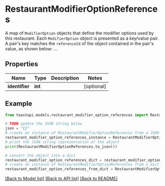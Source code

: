 # RestaurantModifierOptionReferences

A map of `ModifierOption` objects that define the modifier options used by this restaurant. Each `ModifierOption` object is presented as a key/value pair. A pair's key matches the `referenceId` of the object contained in the pair's value, as shown below: ... 

## Properties

Name | Type | Description | Notes
------------ | ------------- | ------------- | -------------
**identifier** | **int** |  | [optional] 

## Example

```python
from toastapi.models.restaurant_modifier_option_references import RestaurantModifierOptionReferences

# TODO update the JSON string below
json = "{}"
# create an instance of RestaurantModifierOptionReferences from a JSON string
restaurant_modifier_option_references_instance = RestaurantModifierOptionReferences.from_json(json)
# print the JSON string representation of the object
print(RestaurantModifierOptionReferences.to_json())

# convert the object into a dict
restaurant_modifier_option_references_dict = restaurant_modifier_option_references_instance.to_dict()
# create an instance of RestaurantModifierOptionReferences from a dict
restaurant_modifier_option_references_from_dict = RestaurantModifierOptionReferences.from_dict(restaurant_modifier_option_references_dict)
```
[[Back to Model list]](../README.md#documentation-for-models) [[Back to API list]](../README.md#documentation-for-api-endpoints) [[Back to README]](../README.md)


